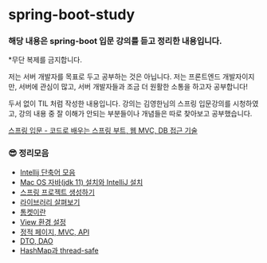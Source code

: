 # spring-boot-study

### 해당 내용은 spring-boot 입문 강의를 듣고 정리한 내용입니다.
*무단 복제를 금지합니다.

저는 서버 개발자를 목표로 두고 공부하는 것은 아닙니다. 저는 프론트엔드 개발자이지만, 서버에 관심이 많고, 서버 개발자들과 조금 더 원활한 소통을 하고자 공부합니다!


두서 없이 TIL 처럼 작성한 내용입니다. 강의는 김영한님의 스프링 입문강의를 시청하였고, 강의 내용 중 잘 이해가 안되는 부분들이나 개념들은 따로 찾아보고 공부했습니다.

[스프링 입문 - 코드로 배우는 스프링 부트, 웹 MVC, DB 접근 기술](https://www.inflearn.com/course/%EC%8A%A4%ED%94%84%EB%A7%81-%EC%9E%85%EB%AC%B8-%EC%8A%A4%ED%94%84%EB%A7%81%EB%B6%80%ED%8A%B8/dashboard)

### 😎 정리모음
- [Intellij 단축어 모음](https://skillful-limburger-539.notion.site/Intellij-464433034d514a078901a78d613e1f5c)
- [Mac OS 자바(jdk 11) 설치와 IntelliJ 설치](https://skillful-limburger-539.notion.site/Mac-OS-jdk-11-IntelliJ-af8056afdfbc445faae15eb646e82d40)
- [스프링 프로젝트 생성하기](https://skillful-limburger-539.notion.site/aecf8ed46cbf4c159da6332e911120f7)
- [라이브러리 살펴보기](https://skillful-limburger-539.notion.site/3a4ae66c543541119542400623370f7d)
- [톰켓이란](https://skillful-limburger-539.notion.site/c701a7d1693944bb84edfe65549edd3a)
- [View 환경 설정](https://skillful-limburger-539.notion.site/View-4d770ac9ca374983b6d1e30f200b4725)
- [정적 페이지, MVC, API](https://skillful-limburger-539.notion.site/MVC-API-4ab3903b0428404591b90d48f820dde5)
- [DTO, DAO](https://skillful-limburger-539.notion.site/DTO-DAO-48da8b7cb447464eb42674a8761ec21c)
- [HashMap과 thread-safe](https://skillful-limburger-539.notion.site/HashMap-thread-safe-df7e3c57b7b7409880543f6f93242ab2)



